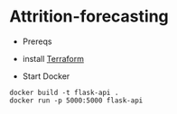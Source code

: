 # Attrition-forecasting

- Prereqs

 - install [Terraform](https://developer.hashicorp.com/terraform/install?product_intent=terraform)

- Start Docker
```
docker build -t flask-api .
docker run -p 5000:5000 flask-api
```
